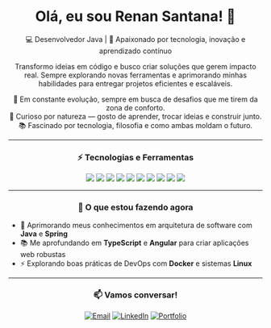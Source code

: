 <div align="center">
  <h1>Olá, eu sou Renan Santana! 👋</h1>
  
  <p>💻 Desenvolvedor Java | 🚀 Apaixonado por tecnologia, inovação e aprendizado contínuo</p>

  <p>
    Transformo ideias em código e busco criar soluções que gerem impacto real.  
    Sempre explorando novas ferramentas e aprimorando minhas habilidades para entregar projetos eficientes e escaláveis.
  </p>

  <p>
    🔭 Em constante evolução, sempre em busca de desafios que me tirem da zona de conforto.<br>
    💬 Curioso por natureza — gosto de aprender, trocar ideias e construir junto.<br>
    📚 Fascinado por tecnologia, filosofia e como ambas moldam o futuro.
  </p>

  ---

  <h3>⚡ Tecnologias e Ferramentas</h3>
  
  <p>
    <img src="https://img.shields.io/badge/Java-ED8B00?style=for-the-badge&logo=openjdk&logoColor=white"/>
    <img src="https://img.shields.io/badge/Spring-6DB33F?style=for-the-badge&logo=spring&logoColor=white"/>
    <img src="https://img.shields.io/badge/TypeScript-007ACC?style=for-the-badge&logo=typescript&logoColor=white"/>
    <img src="https://img.shields.io/badge/Angular-DD0031?style=for-the-badge&logo=angular&logoColor=white"/>
    <img src="https://img.shields.io/badge/Docker-2496ED?style=for-the-badge&logo=docker&logoColor=white"/>
    <img src="https://img.shields.io/badge/Linux-FCC624?style=for-the-badge&logo=linux&logoColor=black"/>
    <img src="https://img.shields.io/badge/PostgreSQL-316192?style=for-the-badge&logo=postgresql&logoColor=white"/>
    <img src="https://img.shields.io/badge/MySQL-4479A1?style=for-the-badge&logo=mysql&logoColor=white"/>
    <img src="https://img.shields.io/badge/MongoDB-4EA94B?style=for-the-badge&logo=mongodb&logoColor=white"/>
    <img src="https://img.shields.io/badge/Git-F05032?style=for-the-badge&logo=git&logoColor=white"/>
  </p>

  ---

  <h3>🌱 O que estou fazendo agora</h3>
  <ul align="left">
    <li>🚀 Aprimorando meus conhecimentos em arquitetura de software com <strong>Java</strong> e <strong>Spring</strong></li>
    <li>📚 Me aprofundando em <strong>TypeScript</strong> e <strong>Angular</strong> para criar aplicações web robustas</li>
    <li>⚡ Explorando boas práticas de DevOps com <strong>Docker</strong> e sistemas <strong>Linux</strong></li>
  </ul>

  ---

  <h3>📫 Vamos conversar!</h3>
  <p>
    <a href="mailto:renan@sant.dev.br"><img src="https://img.shields.io/badge/Email-D14836?style=for-the-badge&logo=gmail&logoColor=white" alt="Email"/></a>
    <a href="https://linkedin.com/in/renanstds" target="_blank"><img src="https://img.shields.io/badge/LinkedIn-0077B5?style=for-the-badge&logo=linkedin&logoColor=white" alt="LinkedIn"/></a>
    <a href="https://sant.dev.br" target="_blank"><img src="https://img.shields.io/badge/Portfolio-333?style=for-the-badge&logo=react&logoColor=61DAFB" alt="Portfolio"/></a>
  </p>
</div>
